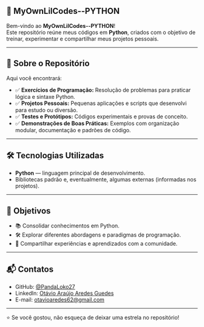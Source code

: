 ## 🐍 MyOwnLilCodes--PYTHON

Bem-vindo ao **MyOwnLilCodes--PYTHON**!  
Este repositório reúne meus códigos em **Python**, criados com o objetivo de treinar, experimentar e compartilhar meus projetos pessoais.

---

## 🚀 Sobre o Repositório

Aqui você encontrará:

- ✅ **Exercícios de Programação:** Resolução de problemas para praticar lógica e sintaxe Python.
- ✅ **Projetos Pessoais:** Pequenas aplicações e scripts que desenvolvi para estudo ou diversão.
- ✅ **Testes e Protótipos:** Códigos experimentais e provas de conceito.
- ✅ **Demonstrações de Boas Práticas:** Exemplos com organização modular, documentação e padrões de código.

---

## 🛠️ Tecnologias Utilizadas

- **Python** — linguagem principal de desenvolvimento.
- Bibliotecas padrão e, eventualmente, algumas externas (informadas nos projetos).

---

## 🎯 Objetivos

- 📚 Consolidar conhecimentos em Python.
- 🛠️ Explorar diferentes abordagens e paradigmas de programação.
- 🤝 Compartilhar experiências e aprendizados com a comunidade.

---

## 📬 Contatos

- GitHub: [@PandaLoko27](https://github.com/PandaLoko27)
- LinkedIn: [Otávio Araújo Aredes Guedes](https://www.linkedin.com/in/otávio-araújo-aredes-guedes-ab44a4248/)
- E-mail: [otavioaredes62@gmail.com](mailto:otavioaredes62@gmail.com)

---

⭐ Se você gostou, não esqueça de deixar uma estrela no repositório!

